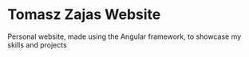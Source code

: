 # Tomasz Zajas Website

Personal website, made using the Angular framework, to showcase my skills and projects